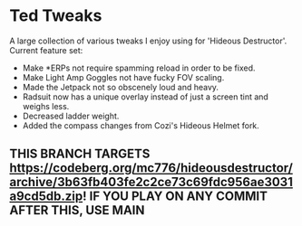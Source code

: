 # Ted Tweaks

A large collection of various tweaks I enjoy using for 'Hideous Destructor'. Current feature set:

- Make *ERPs not require spamming reload in order to be fixed.
- Make Light Amp Goggles not have fucky FOV scaling.
- Made the Jetpack not so obscenely loud and heavy.
- Radsuit now has a unique overlay instead of just a screen tint and weighs less.
- Decreased ladder weight.
- Added the compass changes from Cozi's Hideous Helmet fork.

## THIS BRANCH TARGETS <https://codeberg.org/mc776/hideousdestructor/archive/3b63fb403fe2c2ce73c69fdc956ae3031a9cd5db.zip>! IF YOU PLAY ON ANY COMMIT AFTER THIS, USE MAIN
